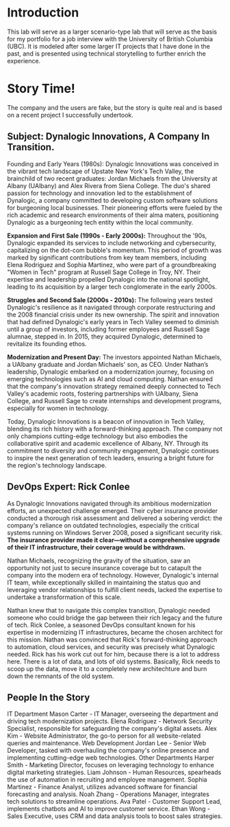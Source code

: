 # Introduction
This lab will serve as a larger scenario-type lab that will serve as the basis for my portfolio for a job interview with the University of British Columbia (UBC). It is modeled after some larger IT projects that I have done in the past, and is presented using technical storytelling to further enrich the experience.  

# Story Time!
The company and the users are fake, but the story is quite real and is based on a recent project I successfully undertook. 

## Subject: Dynalogic Innovations, A Company In Transition.
Founding and Early Years (1980s): Dynalogic Innovations was conceived in the vibrant tech landscape of Upstate New York's Tech Valley, the brainchild of two recent graduates: Jordan Michaels from the University at Albany (UAlbany) and Alex Rivera from Siena College. The duo's shared passion for technology and innovation led to the establishment of Dynalogic, a company committed to developing custom software solutions for burgeoning local businesses. Their pioneering efforts were fueled by the rich academic and research environments of their alma maters, positioning Dynalogic as a burgeoning tech entity within the local community.

**Expansion and First Sale (1990s - Early 2000s):** Throughout the '90s, Dynalogic expanded its services to include networking and cybersecurity, capitalizing on the dot-com bubble's momentum. This period of growth was marked by significant contributions from key team members, including Elena Rodriguez and Sophia Martinez, who were part of a groundbreaking "Women in Tech" program at Russell Sage College in Troy, NY. Their expertise and leadership propelled Dynalogic into the national spotlight, leading to its acquisition by a larger tech conglomerate in the early 2000s.

**Struggles and Second Sale (2000s - 2010s):** The following years tested Dynalogic's resilience as it navigated through corporate restructuring and the 2008 financial crisis under its new ownership. The spirit and innovation that had defined Dynalogic's early years in Tech Valley seemed to diminish until a group of investors, including former employees and Russell Sage alumnae, stepped in. In 2015, they acquired Dynalogic, determined to revitalize its founding ethos.

**Modernization and Present Day:** The investors appointed Nathan Michaels, a UAlbany graduate and Jordan Michaels' son, as CEO. Under Nathan’s leadership, Dynalogic embarked on a modernization journey, focusing on emerging technologies such as AI and cloud computing. Nathan ensured that the company's innovation strategy remained deeply connected to Tech Valley's academic roots, fostering partnerships with UAlbany, Siena College, and Russell Sage to create internships and development programs, especially for women in technology.

Today, Dynalogic Innovations is a beacon of innovation in Tech Valley, blending its rich history with a forward-thinking approach. The company not only champions cutting-edge technology but also embodies the collaborative spirit and academic excellence of Albany, NY. Through its commitment to diversity and community engagement, Dynalogic continues to inspire the next generation of tech leaders, ensuring a bright future for the region's technology landscape.

## DevOps Expert: Rick Conlee 
As Dynalogic Innovations navigated through its ambitious modernization efforts, an unexpected challenge emerged. Their cyber insurance provider conducted a thorough risk assessment and delivered a sobering verdict: the company's reliance on outdated technologies, especially the critical systems running on Windows Server 2008, posed a significant security risk. **The insurance provider made it clear—without a comprehensive upgrade of their IT infrastructure, their coverage would be withdrawn.**

Nathan Michaels, recognizing the gravity of the situation, saw an opportunity not just to secure insurance coverage but to catapult the company into the modern era of technology. However, Dynalogic's internal IT team, while exceptionally skilled in maintaining the status quo and leveraging vendor relationships to fulfill client needs, lacked the expertise to undertake a transformation of this scale.

Nathan knew that to navigate this complex transition, Dynalogic needed someone who could bridge the gap between their rich legacy and the future of tech. Rick Conlee, a seasoned DevOps consultant known for his expertise in modernizing IT infrastructures, became the chosen architect for this mission. Nathan was convinced that Rick's forward-thinking approach to automation, cloud services, and security was precisely what Dynalogic needed.
Rick has his work cut out for him, because there is a lot to address here. There is a lot of data, and lots of old systems. 
Basically, Rick needs to scoop up the data, move it to a completely new architechture and burn down the remnants of the old system. 

## People In the Story

IT Department
Mason Carter - IT Manager, overseeing the department and driving tech modernization projects.
Elena Rodriguez - Network Security Specialist, responsible for safeguarding the company's digital assets.
Alex Kim - Website Administrator, the go-to person for all website-related queries and maintenance.
Web Development
Jordan Lee - Senior Web Developer, tasked with overhauling the company's online presence and implementing cutting-edge web technologies.
Other Departments
Harper Smith - Marketing Director, focuses on leveraging technology to enhance digital marketing strategies.
Liam Johnson - Human Resources, spearheads the use of automation in recruiting and employee management.
Sophia Martinez - Finance Analyst, utilizes advanced software for financial forecasting and analysis.
Noah Zhang - Operations Manager, integrates tech solutions to streamline operations.
Ava Patel - Customer Support Lead, implements chatbots and AI to improve customer service.
Ethan Wong - Sales Executive, uses CRM and data analysis tools to boost sales strategies.


